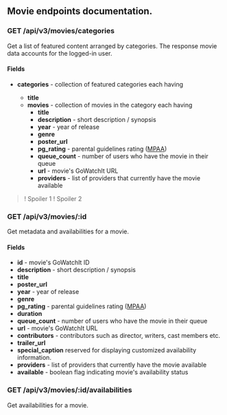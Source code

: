 ## Movie endpoints documentation.


### GET /api/v3/movies/categories
Get a list of featured content arranged by categories. The response movie data accounts for the logged-in user.

#### Fields
* __categories__ - collection of featured categories each having 

	* __title__
	* __movies__ - collection of movies in the category each having
		* __title__
		* __description__ - short description / synopsis
		* __year__ - year of release
		* __genre__
		* __poster_url__
		* __pg_rating__ - parental guidelines rating ([MPAA](http://www.mpaa.org/film-ratings/))
		* __queue_count__ - number of users who have the movie in their queue
		* __url__ - movie's GoWatchIt URL
		* __providers__ - list of providers that currently have the movie available

>! Spoiler 1
>! Spoiler 2

### GET /api/v3/movies/:id
Get metadata and availabilities for a movie.

#### Fields
* __id__ - movie's GoWatchIt ID
* __description__ - short description / synopsis
* __title__
* __poster_url__ 
* __year__ - year of release
* __genre__
* __pg_rating__ - parental guidelines rating ([MPAA](http://www.mpaa.org/film-ratings/)) 
* __duration__ 
* __queue_count__ - number of users who have the movie in their queue
* __url__ - movie's GoWatchIt URL
* __contributors__ - contributors such as director, writers, cast members etc.
* __trailer_url__ 
* __special_caption__ reserved for displaying customized availability information.
* __providers__ - list of providers that currently have the movie available 
* __available__ - boolean flag indicating movie's availability status

### GET /api/v3/movies/:id/availabilities
Get availabilities for a movie.
